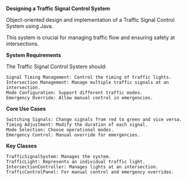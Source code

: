 **Designing a Traffic Signal Control System**

Object-oriented design and implementation of a Traffic Signal Control System using Java.

This system is crucial for managing traffic flow and ensuring safety at intersections.

**System Requirements**

The Traffic Signal Control System should:

    Signal Timing Management: Control the timing of traffic lights.
    Intersection Management: Manage multiple traffic signals at an intersection.
    Mode Configuration: Support different traffic modes.
    Emergency Override: Allow manual control in emergencies.

**Core Use Cases**

    Switching Signals: Change signals from red to green and vice versa.
    Timing Adjustment: Modify the duration of each signal.
    Mode Selection: Choose operational modes.
    Emergency Control: Manual override for emergencies.

**Key Classes**

    TrafficSignalSystem: Manages the system.
    TrafficLight: Represents an individual traffic light.
    IntersectionController: Manages lights at an intersection.
    TrafficControlPanel: For manual control and emergency overrides.
